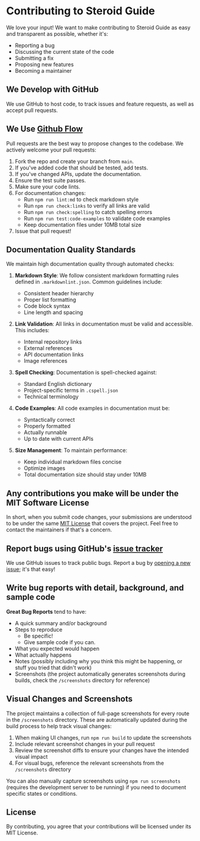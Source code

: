 # Contributing to Steroid Guide

We love your input! We want to make contributing to Steroid Guide as easy and transparent as possible, whether it's:

- Reporting a bug
- Discussing the current state of the code
- Submitting a fix
- Proposing new features
- Becoming a maintainer

## We Develop with GitHub

We use GitHub to host code, to track issues and feature requests, as well as accept pull requests.

## We Use [Github Flow](https://guides.github.com/introduction/flow/index.html)

Pull requests are the best way to propose changes to the codebase. We actively welcome your pull requests:

1. Fork the repo and create your branch from `main`.
2. If you've added code that should be tested, add tests.
3. If you've changed APIs, update the documentation.
4. Ensure the test suite passes.
5. Make sure your code lints.
6. For documentation changes:
   - Run `npm run lint:md` to check markdown style
   - Run `npm run check:links` to verify all links are valid
   - Run `npm run check:spelling` to catch spelling errors
   - Run `npm run test:code-examples` to validate code examples
   - Keep documentation files under 10MB total size
7. Issue that pull request!

## Documentation Quality Standards

We maintain high documentation quality through automated checks:

1. **Markdown Style**: We follow consistent markdown formatting rules defined in `.markdownlint.json`. Common guidelines include:

   - Consistent header hierarchy
   - Proper list formatting
   - Code block syntax
   - Line length and spacing

2. **Link Validation**: All links in documentation must be valid and accessible. This includes:

   - Internal repository links
   - External references
   - API documentation links
   - Image references

3. **Spell Checking**: Documentation is spell-checked against:

   - Standard English dictionary
   - Project-specific terms in `.cspell.json`
   - Technical terminology

4. **Code Examples**: All code examples in documentation must be:

   - Syntactically correct
   - Properly formatted
   - Actually runnable
   - Up to date with current APIs

5. **Size Management**: To maintain performance:
   - Keep individual markdown files concise
   - Optimize images
   - Total documentation size should stay under 10MB

## Any contributions you make will be under the MIT Software License

In short, when you submit code changes, your submissions are understood to be under the same [MIT License](http://choosealicense.com/licenses/mit/) that covers the project. Feel free to contact the maintainers if that's a concern.

## Report bugs using GitHub's [issue tracker](../../issues)

We use GitHub issues to track public bugs. Report a bug by [opening a new issue](../../issues/new); it's that easy!

## Write bug reports with detail, background, and sample code

**Great Bug Reports** tend to have:

- A quick summary and/or background
- Steps to reproduce
  - Be specific!
  - Give sample code if you can.
- What you expected would happen
- What actually happens
- Notes (possibly including why you think this might be happening, or stuff you tried that didn't work)
- Screenshots (the project automatically generates screenshots during builds, check the `/screenshots` directory for reference)

## Visual Changes and Screenshots

The project maintains a collection of full-page screenshots for every route in the `/screenshots` directory. These are automatically updated during the build process to help track visual changes:

1. When making UI changes, run `npm run build` to update the screenshots
2. Include relevant screenshot changes in your pull request
3. Review the screenshot diffs to ensure your changes have the intended visual impact
4. For visual bugs, reference the relevant screenshots from the `/screenshots` directory

You can also manually capture screenshots using `npm run screenshots` (requires the development server to be running) if you need to document specific states or conditions.

## License

By contributing, you agree that your contributions will be licensed under its MIT License.

